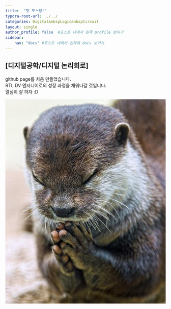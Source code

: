 ```yaml
---
title:  "첫 포스팅!"
typora-root-url: ../../
categories: Digital&nbspLogic&nbspCircuit
layout: single
author_profile: false  #포스트 내에서 왼쪽 profile 보이기
sidebar:
    nav: "docs" #포스트 내에서 왼쪽에 docs 보이기
---
```


## [디지털공학/디지털 논리회로]

github page를 처음 만들었습니다.  
RTL DV 엔지니어로의 성장 과정을 채워나갈 것입니다.  
열심히 잘 하자 :D

<img src="/images/2024-08-26-first/sudallll-4662265.JPEG">
